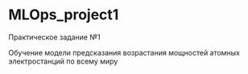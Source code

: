 # MLOps_project1
Практическое задание №1

Обучение модели предсказания возрастания мощностей атомных электростанций по всему миру
